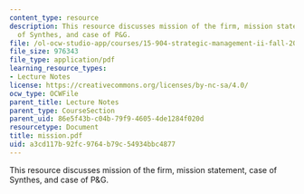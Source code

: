 ```yaml
---
content_type: resource
description: This resource discusses mission of the firm, mission statement, case
  of Synthes, and case of P&G.
file: /ol-ocw-studio-app/courses/15-904-strategic-management-ii-fall-2005/a3cd117b92fc9764b79c54934bbc4877_mission.pdf
file_size: 976343
file_type: application/pdf
learning_resource_types:
- Lecture Notes
license: https://creativecommons.org/licenses/by-nc-sa/4.0/
ocw_type: OCWFile
parent_title: Lecture Notes
parent_type: CourseSection
parent_uid: 86e5f43b-c04b-79f9-4605-4de1284f020d
resourcetype: Document
title: mission.pdf
uid: a3cd117b-92fc-9764-b79c-54934bbc4877
---
```

This resource discusses mission of the firm, mission statement, case of Synthes, and case of P&G.